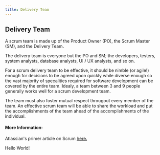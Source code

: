 ```yaml
---
title: Delivery Team
---
```

## Delivery Team

A scrum team is made up of the Product Owner (PO), the Scrum Master (SM), and the Delivery Team.

The delivery team is everyone but the PO and SM; the developers, testers, system analysts, database analysts, UI / UX analysts, and so on.

For a scrum delivery team to be effective, it should be nimble (or agile!) enough for decisions to be agreed upon quickly while diverse enough so the vast majority of specalities required for software development can be covered by the entire team. Idealy, a team between 3 and 9 people generally works well for a scrum development team.

The team must also foster mutual respect througout every member of the team. An effective scrum team will be able to share the workload and put the accomplishments of the team ahead of the accomplishments of the individual.

<!-- The article goes here, in GitHub-flavored Markdown. Feel free to add YouTube videos, images, and CodePen/JSBin embeds  -->

#### More Information:
Atlassian's primer article on Scrum [here.](https://www.atlassian.com/agile/scrum) 
<!-- Please add any articles you think might be helpful to read before writing the article -->

Hello World!
